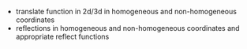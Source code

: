 - translate function in 2d/3d in homogeneous and non-homogeneous coordinates
- reflections in homogeneous and non-homogeneous coordinates and appropriate reflect functions